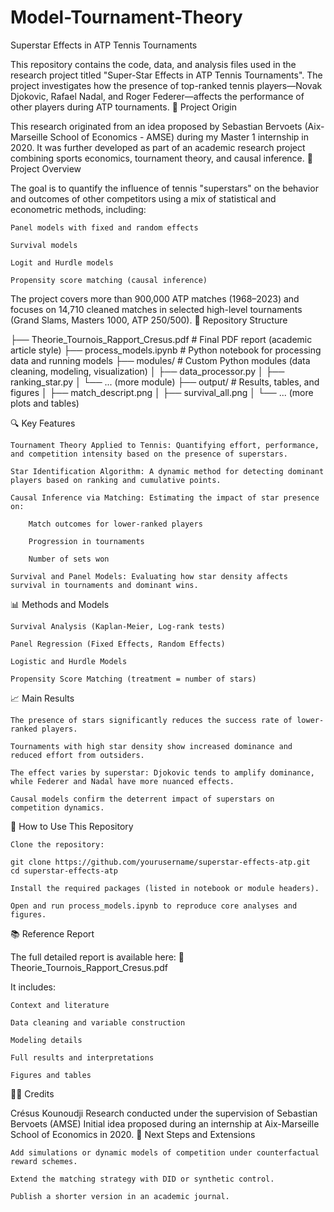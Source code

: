 # Model-Tournament-Theory
Superstar Effects in ATP Tennis Tournaments

This repository contains the code, data, and analysis files used in the research project titled "Super-Star Effects in ATP Tennis Tournaments". The project investigates how the presence of top-ranked tennis players—Novak Djokovic, Rafael Nadal, and Roger Federer—affects the performance of other players during ATP tournaments.
📘 Project Origin

This research originated from an idea proposed by Sebastian Bervoets (Aix-Marseille School of Economics - AMSE) during my Master 1 internship in 2020. It was further developed as part of an academic research project combining sports economics, tournament theory, and causal inference.
🧠 Project Overview

The goal is to quantify the influence of tennis "superstars" on the behavior and outcomes of other competitors using a mix of statistical and econometric methods, including:

    Panel models with fixed and random effects

    Survival models

    Logit and Hurdle models

    Propensity score matching (causal inference)

The project covers more than 900,000 ATP matches (1968–2023) and focuses on 14,710 cleaned matches in selected high-level tournaments (Grand Slams, Masters 1000, ATP 250/500).
📂 Repository Structure

├── Theorie_Tournois_Rapport_Cresus.pdf    # Final PDF report (academic article style)
├── process_models.ipynb                   # Python notebook for processing data and running models
├── modules/                               # Custom Python modules (data cleaning, modeling, visualization)
│   ├── data_processor.py
│   ├── ranking_star.py
│   └── ... (more module)
├── output/                                # Results, tables, and figures
│   ├── match_descript.png
│   ├── survival_all.png
│   └── ... (more plots and tables)

🔍 Key Features

    Tournament Theory Applied to Tennis: Quantifying effort, performance, and competition intensity based on the presence of superstars.

    Star Identification Algorithm: A dynamic method for detecting dominant players based on ranking and cumulative points.

    Causal Inference via Matching: Estimating the impact of star presence on:

        Match outcomes for lower-ranked players

        Progression in tournaments

        Number of sets won

    Survival and Panel Models: Evaluating how star density affects survival in tournaments and dominant wins.

📊 Methods and Models

    Survival Analysis (Kaplan-Meier, Log-rank tests)

    Panel Regression (Fixed Effects, Random Effects)

    Logistic and Hurdle Models

    Propensity Score Matching (treatment = number of stars)

📈 Main Results

    The presence of stars significantly reduces the success rate of lower-ranked players.

    Tournaments with high star density show increased dominance and reduced effort from outsiders.

    The effect varies by superstar: Djokovic tends to amplify dominance, while Federer and Nadal have more nuanced effects.

    Causal models confirm the deterrent impact of superstars on competition dynamics.

📎 How to Use This Repository

    Clone the repository:

    git clone https://github.com/yourusername/superstar-effects-atp.git
    cd superstar-effects-atp

    Install the required packages (listed in notebook or module headers).

    Open and run process_models.ipynb to reproduce core analyses and figures.

📚 Reference Report

The full detailed report is available here:
📄 Theorie_Tournois_Rapport_Cresus.pdf

It includes:

    Context and literature

    Data cleaning and variable construction

    Modeling details

    Full results and interpretations

    Figures and tables

👨‍🏫 Credits

Crésus Kounoudji
Research conducted under the supervision of Sebastian Bervoets (AMSE)
Initial idea proposed during an internship at Aix-Marseille School of Economics in 2020.
📌 Next Steps and Extensions

    Add simulations or dynamic models of competition under counterfactual reward schemes.

    Extend the matching strategy with DID or synthetic control.

    Publish a shorter version in an academic journal.
